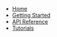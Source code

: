 - [Home](/)
- [Getting Started](/getting-started)
- [API Reference](/api-reference)
- [Tutorials](/tutorials)
